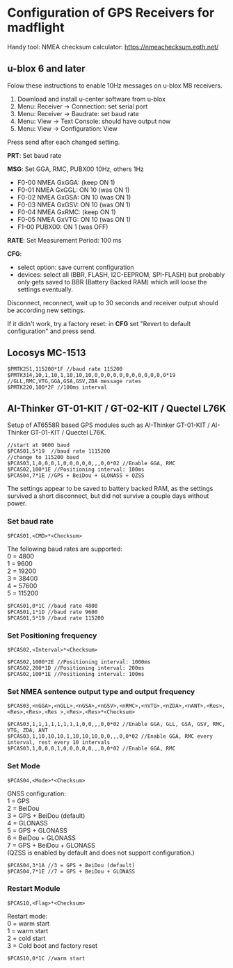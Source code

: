 # Configuration of GPS Receivers for madflight

Handy tool: NMEA checksum calculator: https://nmeachecksum.eqth.net/

## u-blox 6 and later

Folow these instructions to enable 10Hz messages on u-blox M8 receivers.

1. Download and install u-center software from u-blox
2. Menu: Receiver -> Connection: set serial port
3. Menu: Receiver -> Baudrate: set baud rate
4. Menu: View -> Text Console: should have output now
5. Menu: View -> Configuration: View

Press send after each changed setting.

**PRT**: Set baud rate
 
**MSG**: Set GGA, RMC, PUBX00 10Hz, others 1Hz

 - F0-00 NMEA GxGGA: (keep ON 1)
 - F0-01 NMEA GxGGL: ON 10 (was ON 1)
 - F0-02 NMEA GxGSA: ON 10 (was ON 1)
 - F0-03 NMEA GxGSV: ON 10 (was ON 1)
 - F0-04 NMEA GxRMC: (keep ON 1) 
 - F0-05 NMEA GxVTG: ON 10 (was ON 1)
 - F1-00 PUBX00: ON 1 (was OFF)

**RATE**: Set Measurement Period: 100 ms

**CFG**:

 - select option: save current configuration
 - devices: select all (BBR, FLASH, I2C-EEPROM, SPI-FLASH) but probably only gets saved to BBR (Battery Backed RAM) which will loose the settings eventually.

Disconnect, reconnect, wait up to 30 seconds and receiver output should be according new settings.

If it didn't work, try a factory reset: in **CFG** set "Revert to default configuration" and press send.


## Locosys MC-1513

```
$PMTK251,115200*1F //baud rate 115200
$PMTK314,10,1,10,1,10,10,10,0,0,0,0,0,0,0,0,0,0,0,0*19 //GLL,RMC,VTG,GGA,GSA,GSV,ZDA message rates
$PMTK220,100*2F //100ms interval
```

## AI-Thinker GT-01-KIT / GT-02-KIT / Quectel L76K

Setup of AT6558R based GPS modules such as AI-Thinker GT-01-KIT / AI-Thinker GT-01-KIT / Quectel L76K.

```
//start at 9600 baud
$PCAS01,5*19  //baud rate 1115200
//change to 115200 baud
$PCAS03,1,0,0,0,1,0,0,0,0,0,,,0,0*02 //Enable GGA, RMC
$PCAS02,100*1E //Positioning interval: 100ms
$PCAS04,7*1E //GPS + BeiDou + GLONASS + QZSS
```

The settings appear to be saved to battery backed RAM, as the settings survived a short disconnect, but did not survive a couple days without power.

### Set baud rate

```
$PCAS01,<CMD>*<Checksum>
```

<CMD>The following baud rates are supported:  
0 = 4800  
1 = 9600  
2 = 19200  
3 = 38400  
4 = 57600  
5 = 115200  

```
$PCAS01,0*1C //baud rate 4800
$PCAS01,1*1D //baud rate 9600
$PCAS01,5*19 //baud rate 115200
```

### Set Positioning frequency

```
$PCAS02,<Interval>*<Checksum>

$PCAS02,1000*2E //Positioning interval: 1000ms
$PCAS02,200*1D //Positioning interval: 200ms
$PCAS02,100*1E //Positioning interval: 100ms
```

### Set NMEA sentence output type and output frequency

```
$PCAS03,<nGGA>,<nGLL>,<nGSA>,<nGSV>,<nRMC>,<nVTG>,<nZDA>,<nANT>,<Res>,<Res>,<Res>,<Res >,<Res>,<Res>*<Checksum>

$PCAS03,1,1,1,1,1,1,1,1,0,0,,,0,0*02 //Enable GGA, GLL, GSA, GSV, RMC, VTG, ZDA, ANT
$PCAS03,1,10,10,10,1,10,10,10,0,0,,,0,0*02 //Enable GGA, RMC every interval, rest every 10 intervals
$PCAS03,1,0,0,0,1,0,0,0,0,0,,,0,0*02 //Enable GGA, RMC
```

### Set Mode

```
$PCAS04,<Mode>*<Checksum>
```

<Mode>GNSS configuration:  
1 = GPS  
2 = BeiDou  
3 = GPS + BeiDou (default)  
4 = GLONASS  
5 = GPS + GLONASS  
6 = BeiDou + GLONASS  
7 = GPS + BeiDou + GLONASS  
(QZSS is enabled by default and does not support configuration.)

```
$PCAS04,3*1A //3 = GPS + BeiDou (default)
$PCAS04,7*1E //7 = GPS + BeiDou + GLONASS
```

### Restart Module

```
$PCAS10,<Flag>*<Checksum>
```

<Flag>Restart mode:  
0 = warm start  
1 = warm start  
2 = cold start  
3 = Cold boot and factory reset  

```
$PCAS10,0*1C //warm start
```
